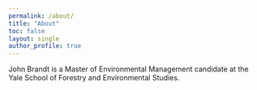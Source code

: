 ```yaml
---
permalink: /about/
title: "About"
toc: false
layout: single
author_profile: true
---
```


John Brandt is a Master of Environmental Management candidate at the Yale School of Forestry and Environmental Studies.

